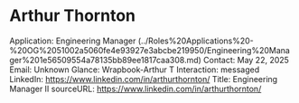 # Arthur Thornton

Application: Engineering Manager (../Roles%20Applications%20-%20OG%2051002a5060fe4e93927e3abcbe219950/Engineering%20Manager%201e56509554a78135bb89ee1817caa308.md)
Contact: May 22, 2025
Email: Unknown
Glance: Wrapbook-Arthur T
Interaction: messaged
LinkedIn: https://www.linkedin.com/in/arthurthornton/
Title: Engineering Manager II
sourceURL: https://www.linkedin.com/in/arthurthornton/